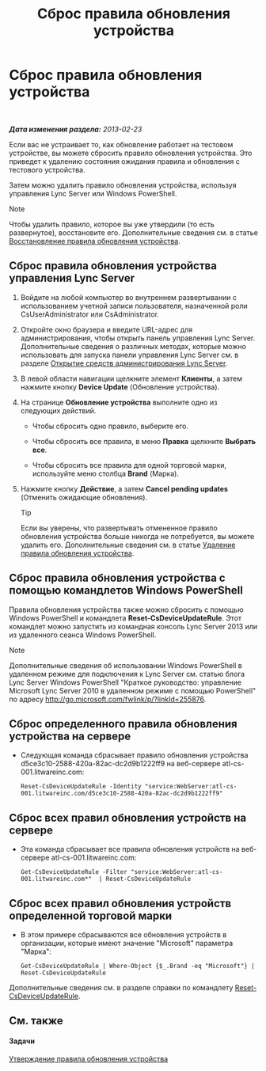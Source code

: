 ﻿---
title: Сброс правила обновления устройства
TOCTitle: Сброс правила обновления устройства
ms:assetid: d1f597e7-dffd-4756-af07-10613a5d8729
ms:mtpsurl: https://technet.microsoft.com/ru-ru/library/JJ994069(v=OCS.15)
ms:contentKeyID: 52058342
ms.date: 05/19/2016
mtps_version: v=OCS.15
ms.translationtype: HT
---

# Сброс правила обновления устройства

 

_**Дата изменения раздела:** 2013-02-23_

Если вас не устраивает то, как обновление работает на тестовом устройстве, вы можете сбросить правило обновления устройства. Это приведет к удалению состояния ожидания правила и обновления с тестового устройства.

Затем можно удалить правило обновления устройства, используя управления Lync Server или Windows PowerShell.

> [!note]  
> Чтобы удалить правило, которое вы уже утвердили (то есть развернутое), восстановите его. Дополнительные сведения см. в статье <a href="lync-server-2013-restore-a-device-update-rule.md">Восстановление правила обновления устройства</a>.

## Сброс правила обновления устройства управления Lync Server

1.  Войдите на любой компьютер во внутреннем развертывании с использованием учетной записи пользователя, назначенной роли CsUserAdministrator или CsAdministrator.

2.  Откройте окно браузера и введите URL-адрес для администрирования, чтобы открыть панель управления Lync Server. Дополнительные сведения о различных методах, которые можно использовать для запуска панели управления Lync Server см. в разделе [Открытие средств администрирования Lync Server](lync-server-2013-open-lync-server-administrative-tools.md).

3.  В левой области навигации щелкните элемент **Клиенты**, а затем нажмите кнопку **Device Update** (Обновление устройства).

4.  На странице **Обновление устройства** выполните одно из следующих действий.
    
      - Чтобы сбросить одно правило, выберите его.
    
      - Чтобы сбросить все правила, в меню **Правка** щелкните **Выбрать все**.
    
      - Чтобы сбросить все правила для одной торговой марки, используйте меню столбца **Brand** (Марка).

5.  Нажмите кнопку **Действие**, а затем **Cancel pending updates** (Отменить ожидающие обновления).
    

    > [!TIP]
    > Если вы уверены, что развертывать отмененное правило обновления устройства больше никогда не потребуется, вы можете удалить его. Дополнительные сведения см. в статье <A href="lync-server-2013-remove-a-device-update-rule.md">Удаление правила обновления устройства</A>.



## Сброс правила обновления устройства с помощью командлетов Windows PowerShell

Правила обновления устройства также можно сбросить с помощью Windows PowerShell и командлета **Reset-CsDeviceUpdateRule**. Этот командлет можно запустить из командная консоль Lync Server 2013 или из удаленного сеанса Windows PowerShell.

> [!note]  
> Дополнительные сведения об использовании Windows PowerShell в удаленном режиме для подключения к Lync Server см. статью блога Lync Server Windows PowerShell &quot;Краткое руководство: управление Microsoft Lync Server 2010 в удаленном режиме с помощью PowerShell&quot; по адресу <a href="http://go.microsoft.com/fwlink/p/?linkid=255876">http://go.microsoft.com/fwlink/p/?linkId=255876</a>.

## Сброс определенного правила обновления устройства на сервере

  - Следующая команда сбрасывает правило обновления устройства d5ce3c10-2588-420a-82ac-dc2d9b1222ff9 на веб-сервере atl-cs-001.litwareinc.com:
    
        Reset-CsDeviceUpdateRule -Identity "service:WebServer:atl-cs-001.litwareinc.com/d5ce3c10-2588-420a-82ac-dc2d9b1222ff9"

## Сброс всех правил обновления устройств на сервере

  - Эта команда сбрасывает все правила обновления устройств на веб-сервере atl-cs-001.litwareinc.com:
    
        Get-CsDeviceUpdateRule -Filter "service:WebServer:atl-cs-001.litwareinc.com*"  | Reset-CsDeviceUpdateRule

## Сброс всех правил обновления устройств определенной торговой марки

  - В этом примере сбрасываются все обновления устройств в организации, которые имеют значение "Microsoft" параметра "Марка":
    
        Get-CsDeviceUpdateRule | Where-Object {$_.Brand -eq "Microsoft"} | Reset-CsDeviceUpdateRule

Дополнительные сведения см. в разделе справки по командлету [Reset-CsDeviceUpdateRule](https://docs.microsoft.com/en-us/powershell/module/skype/Reset-CsDeviceUpdateRule).

## См. также

#### Задачи

[Утверждение правила обновления устройства](lync-server-2013-approve-a-device-update-rule.md)

